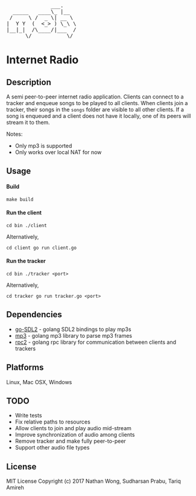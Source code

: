 <pre>
              ___.
  _____   ____\_ |__
 /     \ /  _ \| __ \
|  Y Y  (  <_> ) \_\ \
|__|_|  /\____/|___  /
      \/           \/
</pre>
# Internet Radio

## Description

A semi peer-to-peer internet radio application.
Clients can connect to a tracker and enqueue songs
to be played to all clients. When clients join a tracker, their
songs in the `songs` folder are visible to all other clients.
If a song is enqueued and a client does not have it locally, one of
its peers will stream it to them.

Notes:
* Only mp3 is supported
* Only works over local NAT for now

## Usage

#### Build
`make build`

#### Run the client
`
cd bin
./client
`

Alternatively,

`
cd client
go run client.go
`

#### Run the tracker
`
cd bin
./tracker <port>
`

Alternatively,

`
cd tracker
go run tracker.go <port>
`

## Dependencies

* [go-SDL2](https://github.com/veandco/go-sdl2) - golang SDL2 bindings to play mp3s
* [mp3](https://github.com/tcolgate/mp3) - golang mp3 library to parse mp3 frames
* [rpc2](https://github.com/cenkalti/rpc2) - golang rpc library for communication between clients and trackers

## Platforms

Linux, Mac OSX, Windows

## TODO

* Write tests
* Fix relative paths to resources
* Allow clients to join and play audio mid-stream
* Improve synchronization of audio among clients
* Remove tracker and make fully peer-to-peer
* Support other audio file types

## License

MIT License Copyright (c) 2017 Nathan Wong, Sudharsan Prabu, Tariq Amireh
